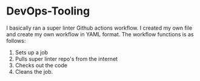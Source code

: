 # DevOps-Tooling
I basically ran a super linter Github actions workflow.
I created my own file and create my own workflow in YAML format.
The workflow functions is as follows:
  1. Sets up a job
  2. Pulls super linter repo's from the internet
  3. Checks out the code
  4. Cleans the job.
